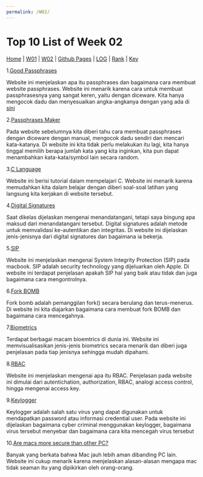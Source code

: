 ```yaml
---
permalink: /W02/
---
```


# Top 10 List of Week 02
[Home](https://ranianhanami.github.io/os211/) | [W01](https://ranianhanami.github.io/os211/W01/) | [W02](https://ranianhanami.github.io/os211/W02/) | [Github Pages](https://github.com/ranianhanami/os211) | [LOG](https://github.com/ranianhanami/os211/blob/master/TXT/mylog.txt) | [Rank](TXT/myrank.txt) | [Key](TXT/mypubkey.txt)

1.[Good Passphrases](https://theintercept.com/2015/03/26/passphrases-can-memorize-attackers-cant-guess/)

Website ini menjelaskan apa itu passphrases dan bagaimana cara membuat website passphrases. Website ini menarik karena cara untuk membuat passphrasesnya yang sangat keren, yaitu dengan diceware. Kita hanya mengocok dadu dan menyesuaikan angka-angkanya dengan yang ada di [sini](https://theworld.com/~reinhold/dicewarewordlist.pdf)
  
2.[Passphrases Maker](https://www.rempe.us/diceware/#eff)

Pada website sebelumnya kita diberi tahu cara membuat passphrases dengan diceware dengan manual, mengocok dadu sendiri dan mencari kata-katanya. Di website ini kita tidak perlu melakukan itu lagi, kita hanya tinggal memilih berapa jumlah kata yang kita inginkan, kita pun dapat menambahkan kata-kata/symbol lain secara random.
  
3.[C Language](https://www.learn-c.org/)

Website ini berisi tutorial dalam mempelajari C. Website ini menarik karena memudahkan kita dalam belajar dengan diberi soal-soal latihan yang langsung kita kerjakan di website tersebut.
  
4.[Digital Signatures](https://www.javatpoint.com/cyber-security-digital-signature)

Saat dikelas dijelaskan mengenai menandatangani, tetapi saya bingung apa maksud dari menandatangani tersebut. Digital signatures adalah metode untuk memvalidasi ke-autentikan dan integritas. Di website ini dijelaskan jenis-jenisnya dari digital signatures dan bagaimana ia bekerja.
  
5.[SIP](https://eshop.macsales.com/blog/45473-we-explain-what-system-integrity-protection-on-mac-is-and-how-to-control-it/)  

Website ini menjelaskan mengenai System Integrity Protection (SIP) pada macbook. SIP adalah security technology yang dijeluarkan oleh Apple. Di website ini terdapat penjelasan apakah SIP hal yang baik atau tidak dan juga bagaimana cara mengontrolnya.
  
6.[Fork BOMB](https://www.unixmen.com/fork-bomb-can-prevent-danger/)

Fork bomb adalah pemanggilan fork() secara berulang dan terus-menerus. Di website ini kita diajarkan bagaimana cara membuat fork BOMB dan bagaimana cara mencegahnya.

7.[Biometrics](https://www.biometricsinstitute.org/what-is-biometrics/types-of-biometrics/)

Terdapat berbagai macam bioemtrics di dunia ini. Website ini memvisualisasikan jenis-jenis biometrics secara menarik dan diberi juga penjelasan pada tiap jenisnya sehingga mudah dipahami.
  
8.[RBAC](https://medium.com/pujanggateknologi/rbac-role-base-access-control-terdistribusi-f93fd0e9f95)

Website ini menjelaskan mengenai apa itu RBAC. Penjelasan pada website ini dimulai dari autentichation, authorization, RBAC, analogi access control, hingga mengenai access key.

9.[Keylogger](https://securelist.com/keyloggers-how-they-work-and-how-to-detect-them-part-1/36138/)

Keylogger adalah salah satu virus yang dapat digunakan untuk mendapatkan password atau informasi credential user. Pada website ini dijelaskan bagaimana cyber criminal menggunakan keylogger, bagaimana virus tersebut menyebar dan bagaimana cara kita mencegah virus tersebut

10.[Are macs more secure than other PC?](https://www.pensar.co.uk/blog/are-macs-more-secure-than-pcs#:~:text=Let's%20be%20clear%3A%20Macs%2C%20on,Protect%20you%20from%20human%20error)

Banyak yang berkata bahwa Mac jauh lebih aman dibanding PC lain. Website ini cukup menarik karena menjelaskan alasan-alasan mengapa mac tidak seaman itu yang dipikirkan oleh orang-orang.
